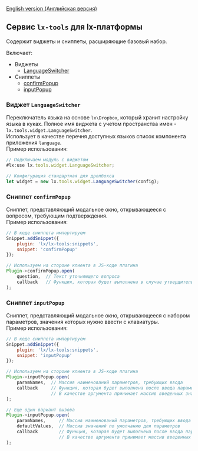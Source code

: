 [English version (Английская версия)](https://github.com/epicoon/lx-tools/blob/master/README.md)

## Сервис `lx-tools` для lx-платформы

Содержит виджеты и сниппеты, расширяющие базовый набор.

Включает:
* Виджеты
	* [LanguageSwitcher](#w-LanguageSwitcher)
* Сниппеты
	* [confirmPopup](#b-confirmPopup)
	* [inputPopup](#b-inputPopup)

<a name="w-LanguageSwitcher"><h3>Виджет `LanguageSwitcher`</h3></a>
Переключатель языка на основе `lx\Dropbox`, который хранит настройку языка в куках. Полное имя виджета с учетом пространства имен - `lx.tools.widget.LanguageSwitcher`.<br>
Использует в качестве перечня доступных языков список компонента приложения `language`.<br>
Пример использования:
```js
// Подключаем модуль с виджетом
#lx:use lx.tools.widget.LanguageSwitcher;

// Конфигурация стандартная для дропбокса
let widget = new lx.tools.widget.LanguageSwitcher(config);
```

<a name="b-confirmPopup"><h3>Сниппет `confirmPopup`</h3></a>
Сниппет, представляющий модальное окно, открывающееся с вопросом, требующим подтверждения.<br>
Пример использования:
```js
// В коде сниппета импортируем
Snippet.addSnippet({
	plugin: 'lx/lx-tools:snippets',
	snippet: 'confirmPopup'
});
```
```js
// Используем на стороне клиента в JS-коде плагина
Plugin->confirmPopup.open(
	question,  // Текст уточняющего вопроса
	callback   // Функция, которая будет выполнена в случае утвердительного выбора
);
```

<a name="b-inputPopup"><h3>Сниппет `inputPopup`</h3></a>
Сниппет, представляющий модальное окно, открывающееся с набором параметров, значения которых нужно ввести с клавиатуры.<br>
Пример использования:
```js
// В коде сниппета импортируем
Snippet.addSnippet({
	plugin: 'lx/lx-tools:snippets',
	snippet: 'inputPopup'
});
```
```js
// Используем на стороне клиента в JS-коде плагина
Plugin->inputPopup.open(
	paramNames,  // Массив наименований параметров, требующих ввода
	callback     // Функция, которая будет выполнена после ввода параметров
	             // В качестве аргумента принимает массив введенных значений
);

// Еще один вариант вызова
Plugin->inputPopup.open(
	paramNames,     // Массив наименований параметров, требующих ввода
	defaultValues,  // Массив значений по умолчанию для параметров
	callback        // Функция, которая будет выполнена после ввода параметров
	                // В качестве аргумента принимает массив введенных значений
);
```
